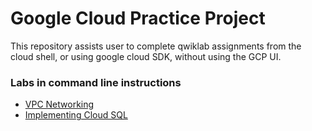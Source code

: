 # Google Cloud Practice Project 


This repository assists user to complete qwiklab assignments from the cloud shell, or using google cloud SDK, without using the GCP UI. 

### Labs in command line instructions


* [VPC Networking](https://github.com/rmanantsoa/GoogleCloudPracticeProject/blob/master/VPC_networking/README.md)
* [Implementing Cloud SQL](https://github.com/rmanantsoa/GoogleCloudPracticeProject/blob/master/Implementing_Cloud_SQL/README.md)
<!--
* [Creating Virtual Machine](https://github.com/rmanantsoa/GoogleCloudPracticeProject/blob/master/Creating_Virtual_Machines/README.md)

* [Data to Insights: Ingesting and Querying New Datasets](https://github.com/rmanantsoa/GoogleCloudPracticeProject/blob/master/Data_to_Insights%20Ingesting_and_querying_New_Data_Set/README.md)

!-->

